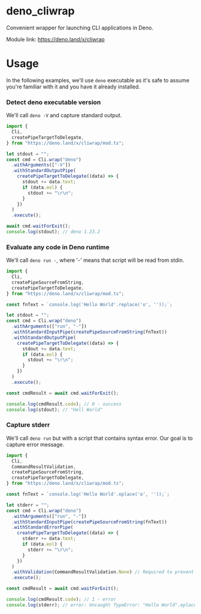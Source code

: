 # deno_cliwrap

Convenient wrapper for launching CLI applications in Deno.

Module link: https://deno.land/x/cliwrap

# Usage

In the following examples, we'll use `deno` executable as it's safe to assume you're familiar with it and you have it already installed.

### Detect deno executable version

We'll call `deno -V` and capture standard output.

```ts
import {
  Cli,
  createPipeTargetToDelegate,
} from "https://deno.land/x/cliwrap/mod.ts";

let stdout = "";
const cmd = Cli.wrap("deno")
  .withArguments(["-V"])
  .withStandardOutputPipe(
    createPipeTargetToDelegate((data) => {
      stdout += data.text;
      if (data.eol) {
        stdout += "\r\n";
      }
    })
  )
  .execute();

await cmd.waitForExit();
console.log(stdout); // deno 1.23.2
```

### Evaluate any code in Deno runtime

We'll call `deno run -`, where '-' means that script will be read from stdin.

```ts
import {
  Cli,
  createPipeSourceFromString,
  createPipeTargetToDelegate,
} from "https://deno.land/x/cliwrap/mod.ts";

const fnText = `console.log('Hello World'.replace('o', ''));`;

let stdout = "";
const cmd = Cli.wrap("deno")
  .withArguments(["run", "-"])
  .withStandardInputPipe(createPipeSourceFromString(fnText))
  .withStandardOutputPipe(
    createPipeTargetToDelegate((data) => {
      stdout += data.text;
      if (data.eol) {
        stdout += "\r\n";
      }
    })
  )
  .execute();

const cmdResult = await cmd.waitForExit();

console.log(cmdResult.code); // 0 - success
console.log(stdout); // "Hell World"
```

### Capture stderr

We'll call `deno run` but with a script that contains syntax error. Our goal is to capture error message.

```ts
import {
  Cli,
  CommandResultValidation,
  createPipeSourceFromString,
  createPipeTargetToDelegate,
} from "https://deno.land/x/cliwrap/mod.ts";

const fnText = `console.log('Hello World'.eplace('o', ''));`;

let stderr = "";
const cmd = Cli.wrap("deno")
  .withArguments(["run", "-"])
  .withStandardInputPipe(createPipeSourceFromString(fnText))
  .withStandardErrorPipe(
    createPipeTargetToDelegate((data) => {
      stderr += data.text;
      if (data.eol) {
        stderr += "\r\n";
      }
    })
  )
  .withValidation(CommandResultValidation.None) // Required to prevent throwing Error
  .execute();

const cmdResult = await cmd.waitForExit();

console.log(cmdResult.code); // 1 - error
console.log(stderr); // error: Uncaught TypeError: "Hello World".eplace is not a function
```
